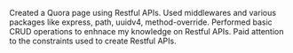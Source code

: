 Created a Quora page using Restful APIs. 
Used middlewares and various packages like express, path, uuidv4, method-override.
Performed basic CRUD operations to enhnace my knowledge on Restful APIs.
Paid attention to the constraints used to create Restful APIs. 

